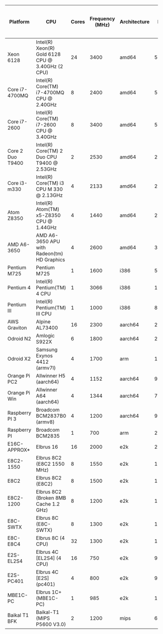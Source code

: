 |Platform        |CPU                                             |Cores|Frequency (MHz)|Architecture|MWIPS    |MWIPS MP|MWIPS/MHz/Core|MWIPS MP/MHz|Relative to Core i7-2600|Relative to Core i7-2600 (mp)|
|----------------|------------------------------------------------|-----|---------------|------------|---------|--------|--------------|------------|------------------------|-----------------------------|
|Xeon 6128       |Intel(R) Xeon(R) Gold 6128 CPU @ 3.40GHz (2 CPU)|24   |3400           |amd64       |5 850,41 |123854  |1,72          |36,43       |1,02                    |3,95                         |
|Core i7-4700MQ  |Intel(R) Core(TM) i7-4700MQ CPU @ 2.40GHz       |8    |2400           |amd64       |5326,899 |35234   |2,22          |14,68       |0,93                    |1,13                         |
|Core i7-2600    |Intel(R) Core(TM) i7-2600 CPU @ 3.40GHz         |8    |3400           |amd64       |5 729,52 |31319   |1,69          |9,21        |1,00                    |1,00                         |
|Core 2 Duo T9400|Intel(R) Core(TM) 2 Duo CPU     T9400  @ 2.53GHz|2    |2530           |amd64       |2 910,33 |5195    |1,15          |2,05        |0,51                    |0,17                         |
|Core i3-m330    |Intel(R) Core(TM) i3 CPU       M 330  @ 2.13GHz |4    |2133           |amd64       |2 824,97 |8837    |1,32          |4,14        |0,49                    |0,28                         |
|Atom Z8350      |Intel(R) Atom(TM) x5-Z8350 CPU @ 1.44GHz        |4    |1440           |amd64       |2 085,24 |6636    |1,45          |4,61        |0,36                    |0,21                         |
|AMD A6-3650     |AMD A6-3650 APU with Radeon(tm) HD Graphics     |4    |2600           |amd64       |3 718,16 |12113   |1,43          |4,66        |0,65                    |0,39                         |
|Pentium M725    |Pentium M725                                    |1    |1600           |i386        |506,94   |506,94  |0,32          |0,32        |0,09                    |0,02                         |
|Pentium 4       |Intel(R) Pentium(TM) 4 CPU                      |1    |3066           |i386        |1 119,00 |1119    |0,36          |0,36        |0,20                    |0,04                         |
|Pentium III     |Intel(R) Pentium(TM) III CPU                    |1    |1000           |i386        |816,00   |816     |0,82          |0,82        |0,14                    |0,03                         |
|AWS Graviton    |Alpine AL73400                                  |16   |2300           |aarch64     |2 851,80 |44741   |1,24          |19,45       |0,50                    |1,43                         |
|Odroid N2       |Amlogic S922X                                   |6    |1800           |aarch64     |2 136,98 |9931    |1,19          |5,52        |0,37                    |0,32                         |
|Odroid X2       |Samsung Exynos 4412 (armv7l)                    |4    |1700           |arm         |1 305,16 |4291    |0,77          |2,52        |0,23                    |0,14                         |
|Orange Pi PC2   |Allwinner H5 (aarch64)                          |4    |1152           |aarch64     |980,26   |3798    |0,85          |3,30        |0,17                    |0,12                         |
|Orange Pi Win   |Allwinner A64 (aarch64)                         |4    |1344           |aarch64     |700,60   |1854    |0,52          |1,38        |0,12                    |0,06                         |
|Raspberry PI 3  |Broadcom BCM2837B0 (armv8)                      |4    |1200           |aarch64     |997,20   |2779,8  |0,83          |2,32        |0,17                    |0,09                         |
|Raspberry PI    |Broadcom BCM2835                                |1    |700            |arm         |270,50   |270,5   |0,39          |0,39        |0,05                    |0,01                         |
|E16C-APPROX*    |Elbrus 16                                       |16   |2000           |e2k         |2 198,39 |37605,0064516129|1,10          |18,80       |0,38                    |1,20                         |
|E8C2-1550       |Elbrus 8C2 (E8C2 1550 MHz)                      |8    |1550           |e2k         |1 703,75 |14571,94|1,10          |9,40        |0,30                    |0,47                         |
|E8C2            |Elbrus 8C2 (E8C2)                               |8    |1500           |e2k         |1 703,75 |14571,94|1,14          |9,71        |0,30                    |0,47                         |
|E8C2-1200       |Elbrus 8C2 (Broken 8MB Cache 1.2 GHz)           |8    |1200           |e2k         |1 545,92 |12420   |1,29          |10,35       |0,27                    |0,40                         |
|E8C-SWTX        |Elbrus 8C (E8C-SWTX)                            |8    |1300           |e2k         |1 517,62 |12980   |1,17          |9,98        |0,26                    |0,41                         |
|E8C-E8C4        |Elbrus 8C (4 CPU)                               |32   |1300           |e2k         |1 647,51 |53563   |1,27          |41,20       |0,29                    |1,71                         |
|E2S-EL2S4       |Elbrus 4C [EL2S4] (4 CPU)                       |16   |750            |e2k         |970,80   |15790   |1,29          |21,05       |0,17                    |0,50                         |
|E2S-PC401       |Elbrus 4C [E2S] (pc401)                         |4    |800            |e2k         |938,12   |2455    |1,17          |3,07        |0,16                    |0,08                         |
|MBE1C-PC        |Elbrus 1C+ (MBE1C-PC)                           |1    |985            |e2k         |1 277,55 |1312    |1,30          |1,33        |0,22                    |0,04                         |
|Baikal T1 BFK   |Baikal-T1 (MIPS P5600 V3.0)                     |2    |1200           |mips        |613,50   |1227    |0,51          |1,02        |0,11                    |0,04                         |
